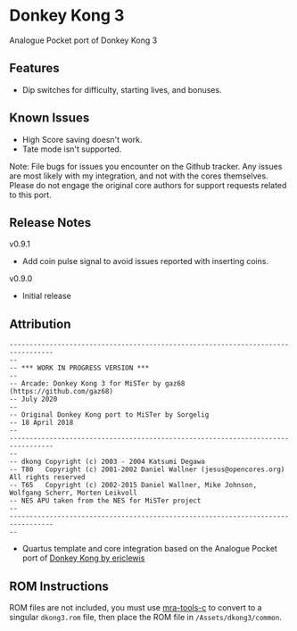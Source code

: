 # Donkey Kong 3

Analogue Pocket port of Donkey Kong 3

## Features

* Dip switches for difficulty, starting lives, and bonuses.

## Known Issues

* High Score saving doesn't work.
* Tate mode isn't supported.

Note:  File bugs for issues you encounter on the Github tracker.  Any issues are most likely with my integration, and not with the cores themselves.  Please do not engage the original core authors for support requests related to this port.

## Release Notes
v0.9.1
* Add coin pulse signal to avoid issues reported with inserting coins.

v0.9.0
* Initial release

## Attribution

```
---------------------------------------------------------------------------------
-- 
-- *** WORK IN PROGRESS VERSION ***
--
-- Arcade: Donkey Kong 3 for MiSTer by gaz68 (https://github.com/gaz68)
-- July 2020 
-- 
-- Original Donkey Kong port to MiSTer by Sorgelig
-- 18 April 2018
-- 
---------------------------------------------------------------------------------
-- 
-- dkong Copyright (c) 2003 - 2004 Katsumi Degawa
-- T80   Copyright (c) 2001-2002 Daniel Wallner (jesus@opencores.org) All rights reserved
-- T65   Copyright (c) 2002-2015 Daniel Wallner, Mike Johnson, Wolfgang Scherr, Morten Leikvoll
-- NES APU taken from the NES for MiSTer project
--
---------------------------------------------------------------------------------
-- 
```

-  Quartus template and core integration based on the Analogue Pocket port of [Donkey Kong by ericlewis](https://github.com/ericlewis/openFPGA-DonkeyKong)

## ROM Instructions

ROM files are not included, you must use [mra-tools-c](https://github.com/sebdel/mra-tools-c/) to convert to a singular `dkong3.rom` file, then place the ROM file in `/Assets/dkong3/common`.
